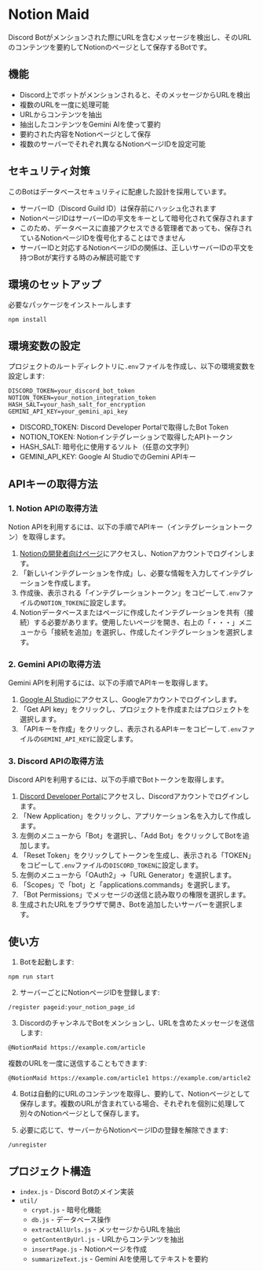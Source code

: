 # Notion Maid

Discord Botがメンションされた際にURLを含むメッセージを検出し、そのURLのコンテンツを要約してNotionのページとして保存するBotです。

## 機能

- Discord上でボットがメンションされると、そのメッセージからURLを検出
- 複数のURLを一度に処理可能
- URLからコンテンツを抽出
- 抽出したコンテンツをGemini AIを使って要約
- 要約された内容をNotionページとして保存
- 複数のサーバーでそれぞれ異なるNotionページIDを設定可能

## セキュリティ対策

このBotはデータベースセキュリティに配慮した設計を採用しています。

- サーバーID（Discord Guild ID）は保存前にハッシュ化されます
- NotionページIDはサーバーIDの平文をキーとして暗号化されて保存されます
- このため、データベースに直接アクセスできる管理者であっても、保存されているNotionページIDを復号化することはできません
- サーバーIDと対応するNotionページIDの関係は、正しいサーバーIDの平文を持つBotが実行する時のみ解読可能です

## 環境のセットアップ

必要なパッケージをインストールします

```shell
npm install
```

## 環境変数の設定

プロジェクトのルートディレクトリに`.env`ファイルを作成し、以下の環境変数を設定します:

```.env
DISCORD_TOKEN=your_discord_bot_token
NOTION_TOKEN=your_notion_integration_token
HASH_SALT=your_hash_salt_for_encryption
GEMINI_API_KEY=your_gemini_api_key
```

- DISCORD_TOKEN: Discord Developer Portalで取得したBot Token
- NOTION_TOKEN: Notionインテグレーションで取得したAPIトークン
- HASH_SALT: 暗号化に使用するソルト（任意の文字列）
- GEMINI_API_KEY: Google AI StudioでのGemini APIキー

## APIキーの取得方法

### 1. Notion APIの取得方法

Notion APIを利用するには、以下の手順でAPIキー（インテグレーショントークン）を取得します。

1. [Notionの開発者向けページ](https://www.notion.so/my-integrations)にアクセスし、Notionアカウントでログインします。
2. 「新しいインテグレーションを作成」し、必要な情報を入力してインテグレーションを作成します。
3. 作成後、表示される「インテグレーショントークン」をコピーして`.env`ファイルの`NOTION_TOKEN`に設定します。
4. Notionデータベースまたはページに作成したインテグレーションを共有（接続）する必要があります。使用したいページを開き、右上の「・・・」メニューから「接続を追加」を選択し、作成したインテグレーションを選択します。

### 2. Gemini APIの取得方法

Gemini APIを利用するには、以下の手順でAPIキーを取得します。

1. [Google AI Studio](https://ai.google.dev/)にアクセスし、Googleアカウントでログインします。
2. 「Get API key」をクリックし、プロジェクトを作成またはプロジェクトを選択します。
3. 「APIキーを作成」をクリックし、表示されるAPIキーをコピーして`.env`ファイルの`GEMINI_API_KEY`に設定します。

### 3. Discord APIの取得方法

Discord APIを利用するには、以下の手順でBotトークンを取得します。

1. [Discord Developer Portal](https://discord.com/developers/applications)にアクセスし、Discordアカウントでログインします。
2. 「New Application」をクリックし、アプリケーション名を入力して作成します。
3. 左側のメニューから「Bot」を選択し、「Add Bot」をクリックしてBotを追加します。
4. 「Reset Token」をクリックしてトークンを生成し、表示される「TOKEN」をコピーして`.env`ファイルの`DISCORD_TOKEN`に設定します。
5. 左側のメニューから「OAuth2」→「URL Generator」を選択します。
6. 「Scopes」で「bot」と「applications.commands」を選択します。
7. 「Bot Permissions」でメッセージの送信と読み取りの権限を選択します。
8. 生成されたURLをブラウザで開き、Botを追加したいサーバーを選択します。

## 使い方

1. Botを起動します:

```shell
npm run start
```

2. サーバーごとにNotionページIDを登録します:

```
/register pageid:your_notion_page_id
```

3. DiscordのチャンネルでBotをメンションし、URLを含めたメッセージを送信します:

```
@NotionMaid https://example.com/article
```

複数のURLを一度に送信することもできます:

```
@NotionMaid https://example.com/article1 https://example.com/article2
```

4. Botは自動的にURLのコンテンツを取得し、要約して、Notionページとして保存します。複数のURLが含まれている場合、それぞれを個別に処理して別々のNotionページとして保存します。

5. 必要に応じて、サーバーからNotionページIDの登録を解除できます:

```
/unregister
```

## プロジェクト構造

- `index.js` - Discord Botのメイン実装
- `util/`
  - `crypt.js` - 暗号化機能
  - `db.js` - データベース操作
  - `extractAllUrls.js` - メッセージからURLを抽出
  - `getContentByUrl.js` - URLからコンテンツを抽出
  - `insertPage.js` - Notionページを作成
  - `summarizeText.js` - Gemini AIを使用してテキストを要約
